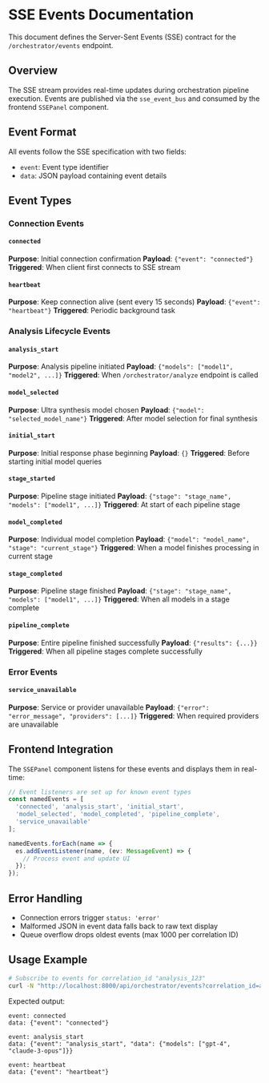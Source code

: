 # SSE Events Documentation

This document defines the Server-Sent Events (SSE) contract for the `/orchestrator/events` endpoint.

## Overview

The SSE stream provides real-time updates during orchestration pipeline execution. Events are published via the `sse_event_bus` and consumed by the frontend `SSEPanel` component.

## Event Format

All events follow the SSE specification with two fields:
- `event`: Event type identifier
- `data`: JSON payload containing event details

## Event Types

### Connection Events

#### `connected`
**Purpose**: Initial connection confirmation
**Payload**: `{"event": "connected"}`
**Triggered**: When client first connects to SSE stream

#### `heartbeat`
**Purpose**: Keep connection alive (sent every 15 seconds)
**Payload**: `{"event": "heartbeat"}`
**Triggered**: Periodic background task

### Analysis Lifecycle Events

#### `analysis_start`
**Purpose**: Analysis pipeline initiated
**Payload**: `{"models": ["model1", "model2", ...]}`
**Triggered**: When `/orchestrator/analyze` endpoint is called

#### `model_selected`
**Purpose**: Ultra synthesis model chosen
**Payload**: `{"model": "selected_model_name"}`
**Triggered**: After model selection for final synthesis

#### `initial_start`
**Purpose**: Initial response phase beginning
**Payload**: `{}`
**Triggered**: Before starting initial model queries

#### `stage_started`
**Purpose**: Pipeline stage initiated
**Payload**: `{"stage": "stage_name", "models": ["model1", ...]}`
**Triggered**: At start of each pipeline stage

#### `model_completed`
**Purpose**: Individual model completion
**Payload**: `{"model": "model_name", "stage": "current_stage"}`
**Triggered**: When a model finishes processing in current stage

#### `stage_completed`
**Purpose**: Pipeline stage finished
**Payload**: `{"stage": "stage_name", "models": ["model1", ...]}`
**Triggered**: When all models in a stage complete

#### `pipeline_complete`
**Purpose**: Entire pipeline finished successfully
**Payload**: `{"results": {...}}`
**Triggered**: When all pipeline stages complete successfully

### Error Events

#### `service_unavailable`
**Purpose**: Service or provider unavailable
**Payload**: `{"error": "error_message", "providers": [...]}`
**Triggered**: When required providers are unavailable

## Frontend Integration

The `SSEPanel` component listens for these events and displays them in real-time:

```typescript
// Event listeners are set up for known event types
const namedEvents = [
  'connected', 'analysis_start', 'initial_start',
  'model_selected', 'model_completed', 'pipeline_complete',
  'service_unavailable'
];

namedEvents.forEach(name => {
  es.addEventListener(name, (ev: MessageEvent) => {
    // Process event and update UI
  });
});
```

## Error Handling

- Connection errors trigger `status: 'error'`
- Malformed JSON in event data falls back to raw text display
- Queue overflow drops oldest events (max 1000 per correlation ID)

## Usage Example

```bash
# Subscribe to events for correlation_id "analysis_123"
curl -N "http://localhost:8000/api/orchestrator/events?correlation_id=analysis_123"
```

Expected output:
```
event: connected
data: {"event": "connected"}

event: analysis_start
data: {"event": "analysis_start", "data": {"models": ["gpt-4", "claude-3-opus"]}}

event: heartbeat
data: {"event": "heartbeat"}
```